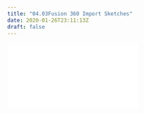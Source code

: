 ```yaml
---
title: "04.03Fusion 360 Import Sketches"
date: 2020-01-26T23:11:13Z
draft: false
---
```


![Link to included file content](../../../../3d-modeling/fusion-360-import-sketches.md)
